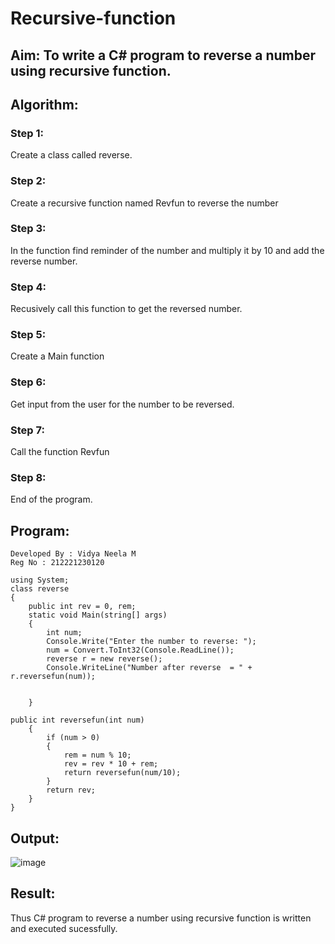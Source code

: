 # Recursive-function

## Aim: To write a C# program to reverse a number using recursive function.

## Algorithm:
### Step 1: 
Create a class called reverse.

### Step 2: 
Create a recursive function named Revfun to reverse the number

### Step 3: 
In the function find reminder of the number and multiply it by 10 and add the reverse number.

### Step 4: 
Recusively call this function to get the reversed number.

### Step 5:
Create a Main function

### Step 6:
Get input from the user for the number to be reversed.

### Step 7: 
Call the function Revfun

### Step 8:
End of the program.

## Program:
```
Developed By : Vidya Neela M
Reg No : 212221230120
```
```
using System;
class reverse
{
    public int rev = 0, rem;
    static void Main(string[] args)
    {
        int num;
        Console.Write("Enter the number to reverse: ");
        num = Convert.ToInt32(Console.ReadLine());
        reverse r = new reverse();
        Console.WriteLine("Number after reverse  = " + r.reversefun(num));
        

    }

public int reversefun(int num)
    {
        if (num > 0)
        {
            rem = num % 10;
            rev = rev * 10 + rem;
            return reversefun(num/10);
        }
        return rev;
    }
}

```

## Output:
![image](https://github.com/vidyaneela/Recursive-function/assets/94169318/0b90f768-0ad8-4f20-9c6e-a571b821930a)

## Result:
Thus C# program to reverse a number using recursive function is written and executed sucessfully.

